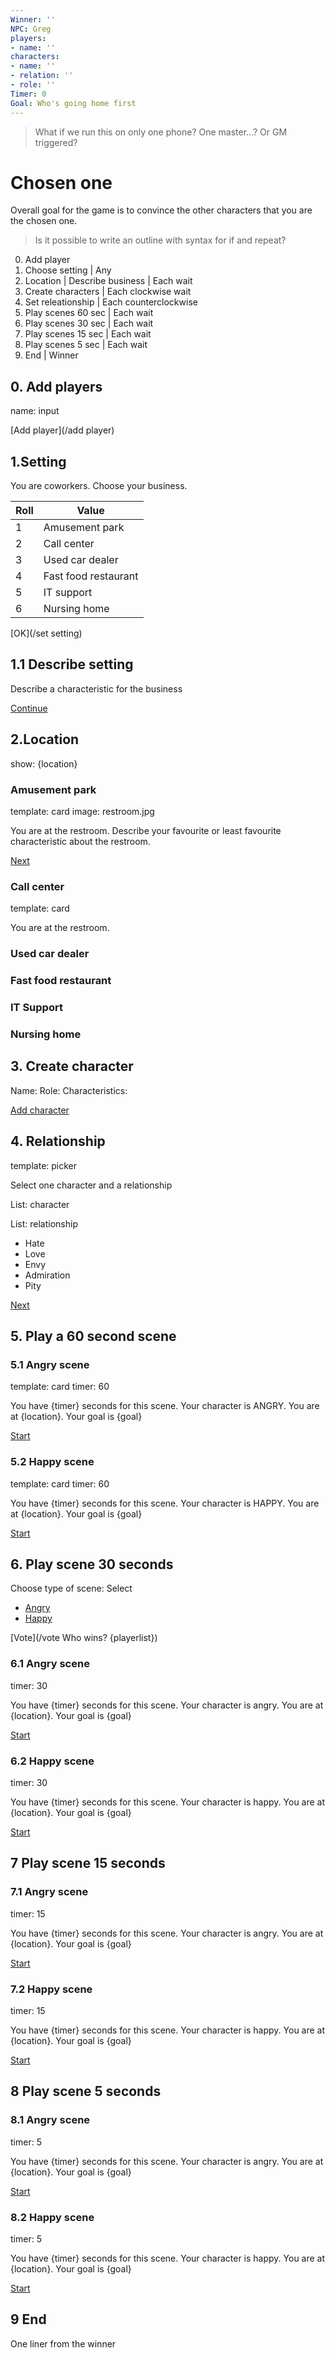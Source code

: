 ```yaml
---
Winner: ''
NPC: Greg
players:
- name: ''
characters:
- name: ''
- relation: ''
- role: ''
Timer: 0
Goal: Who's going home first
---
```


> What if we run this on only one phone? One master...? Or GM triggered?

# Chosen one

Overall goal for the game is to convince the other characters that you are the chosen one.

> Is it possible to write an outline with syntax for if and repeat?

0. Add player
1. Choose setting | Any
2. Location | Describe business | Each wait
3. Create characters | Each clockwise wait
4. Set releationship | Each counterclockwise
5. Play scenes 60 sec | Each wait
6. Play scenes 30 sec | Each wait
7. Play scenes 15 sec | Each wait
8. Play scenes 5 sec | Each wait
9. End | Winner

## 0. Add players

name: input

[Add player](/add player)


## 1.Setting

You are coworkers. Choose your business.

|Roll|Value|
|---|---|
|1|Amusement park|
|2|Call center|
|3|Used car dealer|
|4|Fast food restaurant|
|5|IT support|
|6|Nursing home|

[OK](/set setting)

## 1.1 Describe setting

Describe a characteristic for the business

[Continue](#location)

## 2.Location

show: {location}

### Amusement park

template: card
image: restroom.jpg

You are at the restroom.
Describe your favourite or least favourite characteristic about the restroom.

[Next](#create_character)


### Call center

template: card

You are at the restroom.

### Used car dealer

### Fast food restaurant

### IT Support

### Nursing home

## 3. Create character

Name:
Role: 
Characteristics: 

[Add character](/add)

## 4. Relationship

template: picker

Select one character and a relationship

List: character

List: relationship

- Hate
- Love
- Envy
- Admiration
- Pity

[Next](#5_Play_a_60_second_scene)

## 5. Play a 60 second scene

### 5.1 Angry scene

template: card
timer: 60

You have {timer} seconds for this scene.
Your character is ANGRY.
You are at {location}.
Your goal is {goal}

[Start](/countdown(timer))

### 5.2 Happy scene

template: card
timer: 60

You have {timer} seconds for this scene.
Your character is HAPPY.
You are at {location}.
Your goal is {goal}

[Start](/countdown(timer))

## 6. Play scene 30 seconds

Choose type of scene: Select

- [Angry](6.1)
- [Happy](6.2)

[Vote](/vote Who wins? {playerlist})

### 6.1 Angry scene

timer: 30

You have {timer} seconds for this scene.
Your character is angry.
You are at {location}.
Your goal is {goal}

[Start](/countdown(timer))

### 6.2 Happy scene

timer: 30

You have {timer} seconds for this scene.
Your character is happy.
You are at {location}.
Your goal is {goal}

[Start](/countdown(timer))

## 7 Play scene 15 seconds

### 7.1 Angry scene

timer: 15

You have {timer} seconds for this scene.
Your character is angry.
You are at {location}.
Your goal is {goal}

[Start](/countdown(timer))

### 7.2 Happy scene

timer: 15

You have {timer} seconds for this scene.
Your character is happy.
You are at {location}.
Your goal is {goal}

[Start](/countdown(timer))

## 8 Play scene 5 seconds

### 8.1 Angry scene

timer: 5

You have {timer} seconds for this scene.
Your character is angry.
You are at {location}.
Your goal is {goal}

[Start](/countdown(timer))

### 8.2 Happy scene

timer: 5

You have {timer} seconds for this scene.
Your character is happy.
You are at {location}.
Your goal is {goal}

[Start](/countdown(timer))

## 9 End

One liner from the winner
